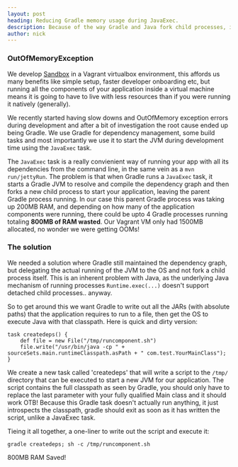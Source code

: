 ```yaml
---
layout: post
heading: Reducing Gradle memory usage during JavaExec.
description: Because of the way Gradle and Java fork child processes, if you use Gradle to start a JVM during development it can consumer a significant amount of memory, for no benefit. With a simple change you can reclaim your memory!
author: nick
---
```


### OutOfMemoryException

We develop [Sandbox](https://getsandbox.com) in a Vagrant virtualbox environment, this affords us many benefits like simple setup, faster developer onboarding etc, but running all the components of your application inside a virtual machine means it is going to have to live with less resources than if you were running it natively (generally). 

We recently started having slow downs and OutOfMemory exception errors during development and after a bit of investigation the root cause ended up being Gradle. We use Gradle for dependency management, some build tasks and most importantly we use it to start the JVM during development time using the `JavaExec` task.

The `JavaExec` task is a really convienient way of running your app with all its dependencies from the command line, in the same vein as a `mvn run/jettyRun`. The problem is that when Gradle runs a `JavaExec` task, it starts a Gradle JVM to resolve and compile the dependency graph and then forks a new child process to start your application, leaving the parent Gradle process running. In our case this parent Gradle process was taking up 200MB RAM, and depending on how many of the application components were running, there could be upto 4 Gradle processes running totaling **800MB of RAM wasted**. Our Vagrant VM only had 1500MB allocated, no wonder we were getting OOMs!

### The solution

We needed a solution where Gradle still maintained the dependency graph, but delegating the actual running of the JVM to the OS and not fork a child process itself. This is an inherent problem with Java, as the underlying Java mechanism of running processes `Runtime.exec(...)` doesn't support detached child processes.. anyway.

So to get around this we want Gradle to write out all the JARs (with absolute paths) that the application requires to run to a file, then get the OS to execute Java with that classpath. Here is quick and dirty version:

```
task createdeps() {
    def file = new File("/tmp/runcomponent.sh")
    file.write("/usr/bin/java -cp " + sourceSets.main.runtimeClasspath.asPath + " com.test.YourMainClass");
}
```

We create a new task called 'createdeps' that will write a script to the `/tmp/` directory that can be executed to start a new JVM for our application. The script contains the full classpath as seen by Gradle, you should only have to replace the last parameter with your fully qualified Main class and it should work OTB! Because this Gradle task doesn't actually run anything, it just introspects the classpath, gradle should exit as soon as it has written the script, unlike a JavaExec task.

Tieing it all together, a one-liner to write out the script and execute it:

```
gradle createdeps; sh -c /tmp/runcomponent.sh
```

800MB RAM Saved!
